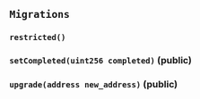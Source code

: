 ## `Migrations`

### `restricted()`

### `setCompleted(uint256 completed)` (public)

### `upgrade(address new_address)` (public)
